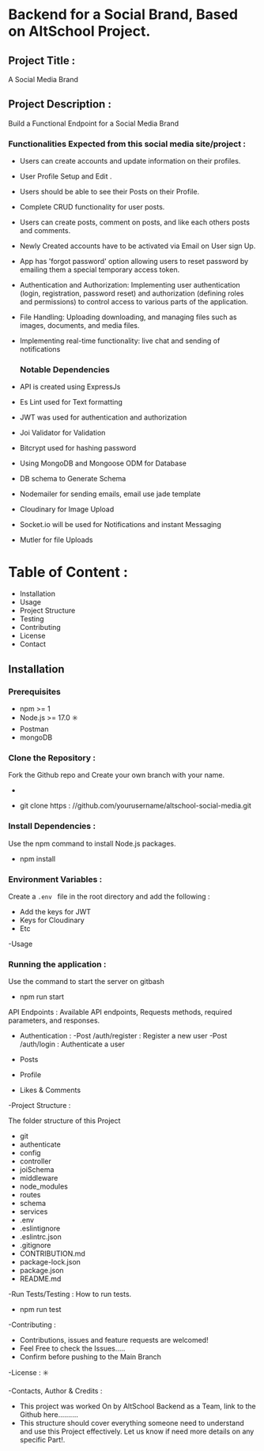 # Backend for a Social Brand, Based on AltSchool Project. 

## Project Title :
A Social Media Brand 

## Project Description :
Build a Functional Endpoint for a Social Media Brand 

### Functionalities Expected from this social media site/project :

- Users can create accounts and update information on their profiles.
- User Profile Setup and Edit .
- Users should be able to see their Posts on their Profile.
- Complete CRUD functionality for user posts.
- Users can create posts, comment on posts, and like each others posts and comments.
- Newly Created accounts have to be activated via Email on User sign Up. 
- App has 'forgot password' option allowing users to reset password by emailing them a special temporary access token. 
- Authentication and Authorization: Implementing user authentication (login, registration, password reset) and authorization (defining roles and permissions) to control access to various parts of the application.
- File Handling: Uploading   downloading, and managing files such as images, documents, and media files.
- Implementing real-time functionality: live chat and sending of notifications 
                          
  ### Notable Dependencies 

- API is created using ExpressJs
- Es Lint used for Text formatting 
- JWT was used for authentication and authorization 
- Joi Validator for Validation 
- Bitcrypt used for hashing password 
- Using MongoDB and Mongoose ODM for Database 
- DB schema to Generate Schema 
- Nodemailer for sending emails, email use jade template 
- Cloudinary for Image Upload
- Socket.io will be used for Notifications and instant Messaging 
- Mutler for file Uploads

# Table of Content :

- Installation 
- Usage 
- Project Structure 
- Testing 
- Contributing 
- License 
- Contact 

## Installation

### Prerequisites 
- npm >= 1
- Node.js >= 17.0 ✳️
- Postman 
- mongoDB 

### Clone the Repository :
Fork the Github  repo and Create your own branch with your name. 

- ```bash 
- git clone https : //github.com/yourusername/altschool-social-media.git

### Install Dependencies :
Use the npm command to install Node.js packages. 
- npm install 

### Environment Variables :
Create a `.env ` file in the root directory and add the following :

- Add the keys for JWT
- Keys for Cloudinary 
- Etc

-Usage 

### Running the application :
Use the command to start the server on gitbash 

- npm  run start 

API Endpoints : 
Available API endpoints, Requests methods, required parameters, and responses. 

- Authentication :
-Post /auth/register : Register a new user 
-Post /auth/login  : Authenticate a user

- Posts 

- Profile 

- Likes & Comments

-Project Structure :

The folder structure of this Project 
- git
- authenticate
- config 
- controller 
- joiSchema
- middleware 
- node_modules
- routes
- schema
- services 
- .env
- .eslintignore
- .eslintrc.json
- .gitignore
- CONTRIBUTION.md
- package-lock.json
- package.json
- README.md

-Run Tests/Testing :
How to run tests.

- npm run test 

-Contributing :

- Contributions, issues and feature requests are welcomed! 
- Feel Free to check the Issues.....
- Confirm before pushing to the Main Branch

-License : ✳️


-Contacts, Author & Credits :

- This project was worked On by AltSchool Backend as a Team, link to the Github here..........
- This structure should cover everything someone need to understand and use this Project effectively. Let us know if need more details on any specific Part!.
